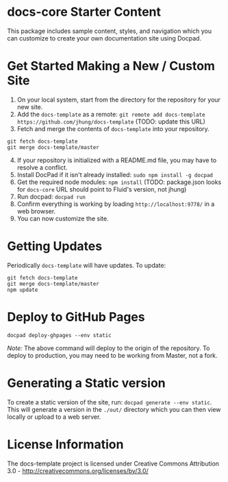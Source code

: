 # docs-core Starter Content

This package includes sample content, styles, and navigation which you can
customize to create your own documentation site using Docpad.

# Get Started Making a New / Custom Site

1. On your local system, start from the directory for the repository for your new site.
2. Add the `docs-template` as a remote: `git remote add docs-template https://github.com/jhung/docs-template` (TODO: update this URL)
3. Fetch and merge the contents of `docs-template` into your repository.
```
git fetch docs-template
git merge docs-template/master
```
4. If your repository is initialized with a README.md file, you may have to resolve a conflict.
5. Install DocPad if it isn't already installed: `sudo npm install -g docpad`
6. Get the required node modules: `npm install` (TODO: package.json looks for `docs-core` URL should point to Fluid's version, not jhung)
7. Run docpad: `docpad run`
8. Confirm everything is working by loading `http://localhost:9778/` in a web browser.
9. You can now customize the site.

# Getting Updates

Periodically `docs-template` will have updates. To update:

```
git fetch docs-template
git merge docs-template/master
npm update
```

# Deploy to GitHub Pages

```
docpad deploy-ghpages --env static
```

*Note:* The above command will deploy to the origin of the repository. To deploy
to production, you may need to be working from Master, not a fork.

# Generating a Static version
To create a static version of the site, run: `docpad generate --env static`. This will generate a version in the `./out/` directory which you can then view locally or upload to a web server.

# License Information
The docs-template project is licensed under Creative Commons Attribution 3.0 - http://creativecommons.org/licenses/by/3.0/
